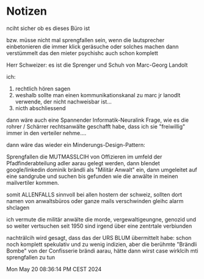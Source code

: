 # Notizen

nciht sicher ob es dieses Büro ist

bzw. müsse nicht mal sprengfallen sein, wenn die lautsprecher einbetonieren die immer klick geräsuche oder solches machen dann verstümmelt das den mieter psychishc auch schon komplett

Herr Schweizer: es ist die Sprenger und Schuh von Marc-Georg Landolt

ich:
1. rechtlich hören sagen
2. weshalb sollte man einen kommunikationskanal zu marc jr lanodlt verwende, der nicht nachweisbar ist...
3. nicth abschliessend

dann wäre auch eine Spannender Informatik-Neuralink Frage, wie es die rohrer / Schärrer rechtsanwälte geschafft habe, dass ich sie "freiwillig" immer in den verteiler nehme....

dann wäre das wieder ein Minderungs-Design-Pattern:

Sprengfallen die MUTMASSLCIH von Offizieren im umfeld der Pfadfinderabteilung adler aarau gelegt werden, dann blendet google/linkedin dominik brändli als "Militär Anwalt" ein, dann umgeleitet auf eine sandgrube und suchen bis gefunden wie die anwälte in meinen mailvertiler kommen.

somit ALLENFALLS sinnvoll bei allen hostern der schweiz, sollten dort namen von anwaltsbüros oder ganze mails verschwinden gleihc alarm shclagen

ich vermute die militär anwälte die morde, vergewaltigeungne, genozid und so weiter vertsuchen seit 1950 sind irgend über eine zentrtale verbiunden

nachträlcih wird gesagt, dass das der URS BLUM übermittelt habe:
schon noch komplett spekulativ und zu wenig indizien, aber die berühmte "Brändli Bombe" von der Confisserie brändi aarau, hätte dann wirst case wirklcih mti sprengfallen zu tun


Mon May 20 08:36:14 PM CEST 2024

